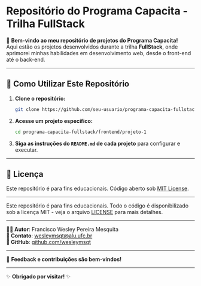 # Repositório do Programa Capacita - Trilha FullStack  

🚀 **Bem-vindo ao meu repositório de projetos do Programa Capacita!**  
Aqui estão os projetos desenvolvidos durante a trilha **FullStack**, onde aprimorei minhas habilidades em desenvolvimento web, desde o front-end até o back-end.  


---

## 📝 **Como Utilizar Este Repositório**  

1. **Clone o repositório:**  
   ```bash  
   git clone https://github.com/seu-usuario/programa-capacita-fullstack.git  
   ```  

2. **Acesse um projeto específico:**  
   ```bash  
   cd programa-capacita-fullstack/frontend/projeto-1  
   ```  

3. **Siga as instruções do `README.md` de cada projeto** para configurar e executar.  

---

## 📜 **Licença**  

Este repositório é para fins educacionais. Código aberto sob [MIT License](LICENSE).  

---


Este repositório é para fins educacionais. Todo o código é disponibilizado sob a licença MIT - veja o arquivo [LICENSE](LICENSE) para mais detalhes.

---

**👨‍💻 Autor**: Francisco Wesley Pereira Mesquita  
**📧 Contato**: wesleymsqt@alu.ufc.br  
**🔗 GitHub**: [github.com/wesleymsqt](https://github.com/wesleymsqt)  

---

🌟 **Feedback e contribuições são bem-vindos!**  

---  

✨ **Obrigado por visitar!** ✨
